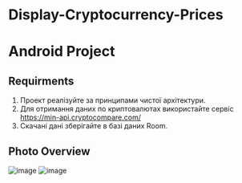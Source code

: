 # Display-Cryptocurrency-Prices

# Android Project

## Requirments

1. Проект реалізуйте за принципами чистої архітектури.
2. Для отримання даних по криптовалютах використайте сервіс
   https://min-api.cryptocompare.com/
3. Скачані дані зберігайте в базі даних Room.

## Photo Overview

![image](https://github.com/KyselovaMaria/Display-Cryptocurrency-Prices/assets/88087036/9246620c-b14f-4532-b7e4-f5c3750247d7)
![image](https://github.com/KyselovaMaria/Display-Cryptocurrency-Prices/assets/88087036/f4745594-03d2-4fba-9625-bf0d9c78ed28)
